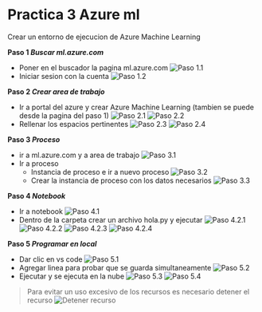 # Practica 3 Azure ml

Crear un entorno de ejecucion de Azure Machine Learning

**Paso 1 _Buscar ml.azure.com_**
- Poner en el buscador la pagina ml.azure.com
![Paso 1.1](/imagenes/p1_1.png)
- Iniciar sesion con la cuenta
![Paso 1.2](/imagenes/p1_2.png)


**Paso 2 _Crear area de trabajo_**
- Ir a portal del azure y crear Azure Machine Learning (tambien se puede desde la pagina del paso 1)
![Paso 2.1](/imagenes/p2_1.png)
![Paso 2.2](/imagenes/p2_2.png)
- Rellenar los espacios pertinentes
![Paso 2.3](/imagenes/p2_3.png)
![Paso 2.4](/imagenes/p2_4.png)

**Paso 3 _Proceso_**
- ir a ml.azure.com y a area de trabajo
![Paso 3.1](/imagenes/p3_1.png)
- Ir a proceso
  - Instancia de proceso e ir a nuevo proceso 
  ![Paso 3.2](/imagenes/p3_2.png)
  - Crear la instancia de proceso con los datos necesarios
  ![Paso 3.3](/imagenes/p3_3.png)

**Paso 4 _Notebook_**
- Ir a notebook
![Paso 4.1](/imagenes/p4_1.png)
- Dentro de la carpeta crear un archivo hola.py y ejecutar
![Paso 4.2.1](/imagenes/p4_2_1.png)
![Paso 4.2.2](/imagenes/p4_2_2.png)
![Paso 4.2.3](/imagenes/p4_2_3.png)
![Paso 4.2.4](/imagenes/p4_2_4.png)

**Paso 5 _Programar en local_**
- Dar clic en vs code
![Paso 5.1](/imagenes/p5_1.png)
- Agregar linea para probar que se guarda simultaneamente
![Paso 5.2](/imagenes/p5_2.png)
- Ejecutar y se ejecuta en la nube 
![Paso 5.3](/imagenes/p5_3.png)
![Paso 5.4](/imagenes/p5_4.png)

> Para evitar un uso excesivo de los recursos es necesario detener el recurso
![Detener recurso](/imagenes/Detener.png)
